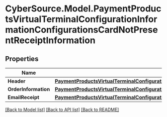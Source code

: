 # CyberSource.Model.PaymentProductsVirtualTerminalConfigurationInformationConfigurationsCardNotPresentReceiptInformation
## Properties

Name | Type | Description | Notes
------------ | ------------- | ------------- | -------------
**Header** | [**PaymentProductsVirtualTerminalConfigurationInformationConfigurationsCardNotPresentReceiptInformationHeader**](PaymentProductsVirtualTerminalConfigurationInformationConfigurationsCardNotPresentReceiptInformationHeader.md) |  | [optional] 
**OrderInformation** | [**PaymentProductsVirtualTerminalConfigurationInformationConfigurationsCardNotPresentReceiptInformationOrderInformation**](PaymentProductsVirtualTerminalConfigurationInformationConfigurationsCardNotPresentReceiptInformationOrderInformation.md) |  | [optional] 
**EmailReceipt** | [**PaymentProductsVirtualTerminalConfigurationInformationConfigurationsCardNotPresentReceiptInformationEmailReceipt**](PaymentProductsVirtualTerminalConfigurationInformationConfigurationsCardNotPresentReceiptInformationEmailReceipt.md) |  | [optional] 

[[Back to Model list]](../README.md#documentation-for-models) [[Back to API list]](../README.md#documentation-for-api-endpoints) [[Back to README]](../README.md)

